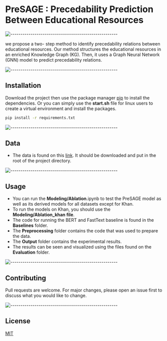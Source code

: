# PreSAGE : Precedability Prediction Between Educational Resources

![-----------------------------------------------------](https://raw.githubusercontent.com/andreasbm/readme/master/assets/lines/rainbow.png)

we propose a two- step method to identify precedability relations between educational resources. Our method structures the educational resources in an enriched Knowledge Graph (KG). Then, it uses a Graph Neural Network (GNN) model to predict precedability relations.

![-----------------------------------------------------](https://raw.githubusercontent.com/andreasbm/readme/master/assets/lines/rainbow.png)

## Installation

Download the project then use the package manager [pip](https://pip.pypa.io/en/stable/) to install the dependencies. Or you can simply use the <b>start.sh</b> file for linux users to create a virtual environment and install the packages.

```bash
pip install -r requirements.txt
```

![-----------------------------------------------------](https://raw.githubusercontent.com/andreasbm/readme/master/assets/lines/rainbow.png)

## Data
- The data is found on this [link](https://anonymfile.com/qZZJY/data.zip). It should be downloaded and put in the root of the project directory.

![-----------------------------------------------------](https://raw.githubusercontent.com/andreasbm/readme/master/assets/lines/rainbow.png)

## Usage
- You can run the <b>Modeling/Ablation</b>.ipynb to test the PreSAGE model as well as its derived models for all datasets except for Khan.
- To run the models on Khan, you should use the <b>Modeling/Ablation_khan file</b>. 
- The code for running the BERT and FastText baseline is found in the <b>Baselines</b> folder.
- The <b>Preprocessing</b> folder contains the code that was used to prepare the data.
- The <b>Output</b> folder contains the experimental results.
- The results can be seen and visualized using the files found on the <b>Evaluation</b> folder. 

![-----------------------------------------------------](https://raw.githubusercontent.com/andreasbm/readme/master/assets/lines/rainbow.png)

## Contributing

Pull requests are welcome. For major changes, please open an issue first to discuss what you would like to change.

![-----------------------------------------------------](https://raw.githubusercontent.com/andreasbm/readme/master/assets/lines/rainbow.png)

## License

[MIT](https://choosealicense.com/licenses/mit/)